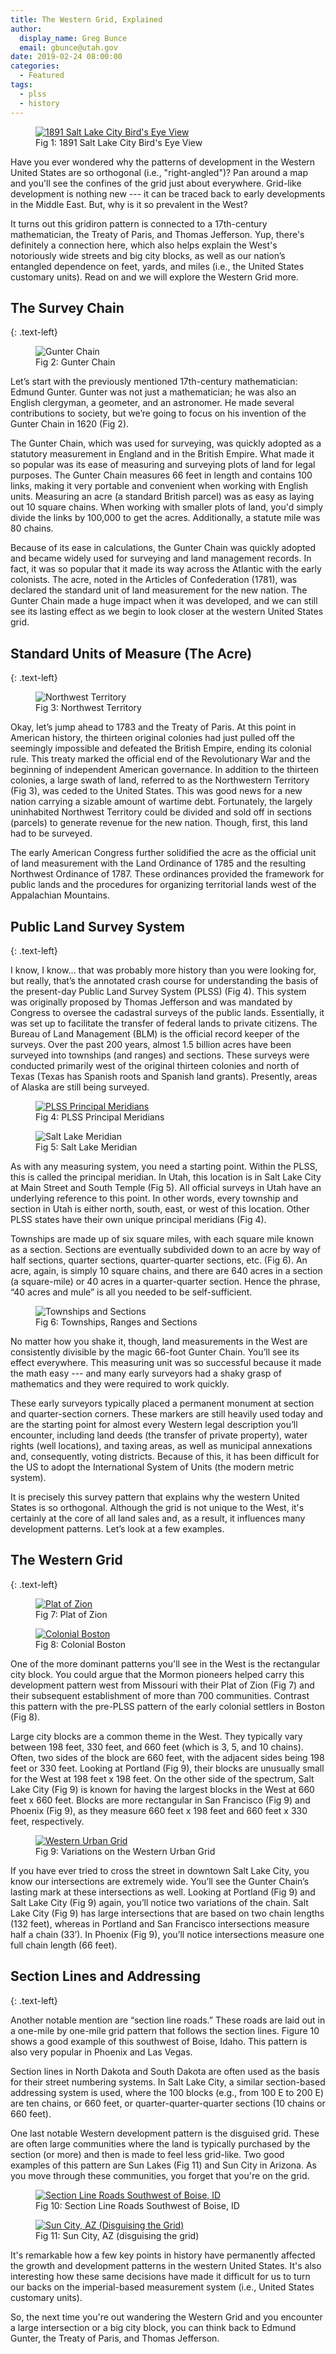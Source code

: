 ```yaml
---
title: The Western Grid, Explained
author:
  display_name: Greg Bunce
  email: gbunce@utah.gov
date: 2019-02-24 08:00:00
categories:
  - Featured
tags:
  - plss
  - history
---
```


<figure class="caption caption--right">
  <a href="{{ "/images/SaltLakeHistoric.jpg" | prepend: site.baseurl }}" title="click to see the full sized image">
    <img src="{{ "/images/SaltLakeHistoric_sm.jpg" | prepend: site.baseurl }}" alt="1891 Salt Lake City Bird's Eye View">
  </a>
  <figcaption class="caption__text">Fig 1: 1891 Salt Lake City Bird's Eye View</figcaption>
</figure>

Have you ever wondered why the patterns of development in the Western United States are so orthogonal (i.e., "right-angled")? Pan around a map and you'll see the confines of the grid just about everywhere. Grid-like development is nothing new --- it can be traced back to early developments in the Middle East. But, why is it so prevalent in the West?

It turns out this gridiron pattern is connected to a 17th-century mathematician, the Treaty of Paris, and Thomas Jefferson. Yup, there's definitely a connection here, which also helps explain the West's notoriously wide streets and big city blocks, as well as our nation’s entangled dependence on feet, yards, and miles (i.e., the United States customary units). Read on and we will explore the Western Grid more.

## The Survey Chain
{: .text-left}

<figure class="caption caption--right">
  <img src="{{ "/images/GunterChain.jpg" | prepend: site.baseurl }}" alt="Gunter Chain" />
  <figcaption class="caption__text">Fig 2: Gunter Chain</figcaption>
</figure>

Let’s start with the previously mentioned 17th-century mathematician: Edmund Gunter. Gunter was not just a mathematician; he was also an English clergyman, a geometer, and an astronomer. He made several contributions to society, but we’re going to focus on his invention of the Gunter Chain in 1620 (Fig 2).

The Gunter Chain, which was used for surveying, was quickly adopted as a statutory measurement in England and in the British Empire. What made it so popular was its ease of measuring and surveying plots of land for legal purposes. The Gunter Chain measures 66 feet in length and contains 100 links, making it very portable and convenient when working with English units. Measuring an acre (a standard British parcel) was as easy as laying out 10 square chains. When working with smaller plots of land, you'd simply divide the links by 100,000 to get the acres. Additionally, a statute mile was 80 chains.

Because of its ease in calculations, the Gunter Chain was quickly adopted and became widely used for surveying and land management records. In fact, it was so popular that it made its way across the Atlantic with the early colonists. The acre, noted in the Articles of Confederation (1781), was declared the standard unit of land measurement for the new nation. The Gunter Chain made a huge impact when it was developed, and we can still see its lasting effect as we begin to look closer at the western United States grid.

## Standard Units of Measure (The Acre)
{: .text-left}

<figure class="caption caption--right">
  <img src="{{ "/images/NorthwestTerritory.png" | prepend: site.baseurl }}" alt="Northwest Territory" />
  <figcaption class="caption__text">Fig 3: Northwest Territory</figcaption>
</figure>

Okay, let’s jump ahead to 1783 and the Treaty of Paris. At this point in American history, the thirteen original colonies had just pulled off the seemingly impossible and defeated the British Empire, ending its colonial rule. This treaty marked the official end of the Revolutionary War and the beginning of independent American governance. In addition to the thirteen colonies, a large swath of land, referred to as the Northwestern Territory (Fig 3), was ceded to the United States. This was good news for a new nation carrying a sizable amount of wartime debt. Fortunately, the largely uninhabited Northwest Territory could be divided and sold off in sections (parcels) to generate revenue for the new nation. Though, first, this land had to be surveyed.

The early American Congress further solidified the acre as the official unit of land measurement with the Land Ordinance of 1785 and the resulting Northwest Ordinance of 1787. These ordinances provided the framework for public lands and the procedures for organizing territorial lands west of the Appalachian Mountains.

## Public Land Survey System
{: .text-left}

I know, I know… that was probably more history than you were looking for, but really, that’s the annotated crash course for understanding the basis of the present-day Public Land Survey System (PLSS) (Fig 4). This system was originally proposed by Thomas Jefferson and was mandated by Congress to oversee the cadastral surveys of the public lands. Essentially, it was set up to facilitate the transfer of federal lands to private citizens. The Bureau of Land Management (BLM) is the official record keeper of the surveys. Over the past 200 years, almost 1.5 billion acres have been surveyed into townships (and ranges) and sections. These surveys were conducted primarily west of the original thirteen colonies and north of Texas (Texas has Spanish roots and Spanish land grants).  Presently, areas of Alaska are still being surveyed.

<figure class="caption caption--left caption--flow">
  <a href="{{ "/images/principal_meridians.png" | prepend: site.baseurl }}" title="click to see the full sized image">
    <img src="{{ "/images/principal_meridians_sm.png" | prepend: site.baseurl }}" alt="PLSS Principal Meridians">
  </a>
  <figcaption class="caption__text">Fig 4: PLSS Principal Meridians</figcaption>
</figure>
<figure class="caption caption--right caption--flow">
  <img src="{{ "/images/salt_lake_meridian.png" | prepend: site.baseurl }}" alt="Salt Lake Meridian" />
  <figcaption class="caption__text">Fig 5: Salt Lake Meridian</figcaption>
</figure>

As with any measuring system, you need a starting point. Within the PLSS, this is called the principal meridian. In Utah, this location is in Salt Lake City at Main Street and South Temple (Fig 5). All official surveys in Utah have an underlying reference to this point. In other words, every township and section in Utah is either north, south, east, or west of this location. Other PLSS states have their own unique principal meridians (Fig 4).

Townships are made up of six square miles, with each square mile known as a section. Sections are eventually subdivided down to an acre by way of half sections, quarter sections, quarter-quarter sections, etc. (Fig 6). An acre, again, is simply 10 square chains, and there are 640 acres in a section (a square-mile) or 40 acres in a quarter-quarter section. Hence the phrase, “40 acres and mule” is all you needed to be self-sufficient.

<figure class="caption caption--right">
  <img src="{{ "/images/townships_sections.png" | prepend: site.baseurl }}" alt="Townships and Sections" />
  <figcaption class="caption__text">Fig 6: Townships, Ranges and Sections</figcaption>
</figure>

No matter how you shake it, though, land measurements in the West are consistently divisible by the magic 66-foot Gunter Chain. You’ll see its effect everywhere. This measuring unit was so successful because it made the math easy --- and many early surveyors had a shaky grasp of mathematics and they were required to work quickly.

These early surveyors typically placed a permanent monument at section and quarter-section corners. These markers are still heavily used today and are the starting point for almost every Western legal description you’ll encounter, including land deeds (the transfer of private property), water rights (well locations), and taxing areas, as well as municipal annexations and, consequently, voting districts. Because of this, it has been difficult for the US to adopt the International System of Units (the modern metric system).

It is precisely this survey pattern that explains why the western United States is so orthogonal. Although the grid is not unique to the West, it's certainly at the core of all land sales and, as a result, it influences many development patterns. Let’s look at a few examples.

## The Western Grid
{: .text-left}

<figure class="caption caption--left caption--flow">
  <a href="{{ "/images/plat_of_zion.png" | prepend: site.baseurl }}" title="click to see the full sized image">
    <img src="{{ "/images/plat_of_zion_sm.png" | prepend: site.baseurl }}" class="width: 100%;" alt="Plat of Zion">
  </a>
  <figcaption class="caption__text">Fig 7: Plat of Zion</figcaption>
</figure>
<figure class="caption caption--right caption--flow">
  <a href="{{ "/images/ColonialBoston.png" | prepend: site.baseurl }}" title="click to see the full sized image">
    <img src="{{ "/images/ColonialBoston_sm.png" | prepend: site.baseurl }}" alt="Colonial Boston">
  </a>
  <figcaption class="caption__text">Fig 8: Colonial Boston</figcaption>
</figure>

One of the more dominant patterns you'll see in the West is the rectangular city block. You could argue that the Mormon pioneers helped carry this development pattern west from Missouri with their Plat of Zion (Fig 7) and their subsequent establishment of more than 700 communities. Contrast this pattern with the pre-PLSS pattern of the early colonial settlers in Boston (Fig 8).

Large city blocks are a common theme in the West. They typically vary between 198 feet, 330 feet, and 660 feet (which is 3, 5, and 10 chains). Often, two sides of the block are 660 feet, with the adjacent sides being 198 feet or 330 feet. Looking at Portland (Fig 9), their blocks are unusually small for the West at 198 feet x 198 feet. On the other side of the spectrum, Salt Lake City (Fig 9) is known for having the largest blocks in the West at 660 feet x 660 feet. Blocks are more rectangular in San Francisco (Fig 9) and Phoenix (Fig 9), as they measure 660 feet x 198 feet and 660 feet x 330 feet, respectively.

<figure class="caption caption--right">
  <a href="{{ "/images/urban_grids.png" | prepend: site.baseurl }}" title="click to see the full sized image">
    <img src="{{ "/images/urban_grids_sm.png" | prepend: site.baseurl }}" alt="Western Urban Grid">
  </a>
  <figcaption class="caption__text">Fig 9: Variations on the Western Urban Grid</figcaption>
</figure>

If you have ever tried to cross the street in downtown Salt Lake City, you know our intersections are extremely wide. You’ll see the Gunter Chain’s lasting mark at these intersections as well. Looking at Portland (Fig 9) and Salt Lake City (Fig 9) again, you’ll notice two variations of the chain. Salt Lake City (Fig 9) has large intersections that are based on two chain lengths (132 feet), whereas in Portland and San Francisco intersections measure half a chain (33’). In Phoenix (Fig 9), you’ll notice intersections measure one full chain length (66 feet).

## Section Lines and Addressing
{: .text-left}

Another notable mention are “section line roads.” These roads are laid out in a one-mile by one-mile grid pattern that follows the section lines. Figure 10 shows a good example of this southwest of Boise, Idaho. This pattern is also very popular in Phoenix and Las Vegas.

Section lines in North Dakota and South Dakota are often used as the basis for their street numbering systems. In Salt Lake City, a similar section-based addressing system is used, where the 100 blocks (e.g., from 100 E to 200 E) are ten chains, or 660 feet, or quarter-quarter-quarter sections (10 chains or 660 feet).

One last notable Western development pattern is the disguised grid. These are often large communities where the land is typically purchased by the section (or more) and then is made to feel less grid-like. Two good examples of this pattern are Sun Lakes (Fig 11) and Sun City in Arizona. As you move through these communities, you forget that you're on the grid.

<figure class="caption caption--left caption--flow">
  <a href="{{ "/images/SectionLineRoads.png" | prepend: site.baseurl }}" title="click to see the full sized image">
    <img src="{{ "/images/SectionLineRoads_sm.png" | prepend: site.baseurl }}" alt="Section Line Roads Southwest of Boise, ID">
  </a>
  <figcaption class="caption__text">Fig 10: Section Line Roads Southwest of Boise, ID</figcaption>
</figure>

<figure class="caption caption--right caption--flow">
  <a href="{{ "/images/SunLakes_grid.png" | prepend: site.baseurl }}" title="click to see the full sized image">
    <img src="{{ "/images/SunLakes_grid_sm.png" | prepend: site.baseurl }}" alt="Sun City, AZ (Disguising the Grid)">
  </a>
  <figcaption class="caption__text">Fig 11: Sun City, AZ (disguising the grid)</figcaption>
</figure>

It's remarkable how a few key points in history have permanently affected the growth and development patterns in the western United States. It's also interesting how these same decisions have made it difficult for us to turn our backs on the imperial-based measurement system (i.e., United States customary units).

So, the next time you're out wandering the Western Grid and you encounter a large intersection or a big city block, you can think back to Edmund Gunter, the Treaty of Paris, and Thomas Jefferson.
